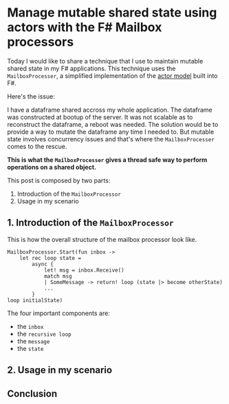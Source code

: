 # Manage mutable shared state using actors with the F# Mailbox processors

Today I would like to share a technique that I use to maintain mutable shared state in my F# applications.
This technique uses the `MailboxProcesser`, a simplified implementation of the [actor model](https://www.youtube.com/watch?v=7erJ1DV_Tlo) built into F#.

Here's the issue:

I have a dataframe shared accross my whole application.
The dataframe was constructed at bootup of the server.
It was not scalable as to reconstruct the dataframe, a reboot was needed.
The solution would be to provide a way to mutate the dataframe any time I needed to.
But mutable state involves concurrency issues and that's where the `MailboxProcesser` comes to the rescue.

__This is what the `MailboxProcesser` gives a thread safe way to perform operations on a shared object.__

This post is composed by two parts:
 1. Introduction of the `MailboxProcessor`
 2. Usage in my scenario

## 1. Introduction of the `MailboxProcessor`

This is how the overall structure of the mailbox processor look like.

```
MailboxProcessor.Start(fun inbox ->
    let rec loop state =
        async {
            let! msg = inbox.Receive()
            match msg
            | SomeMessage -> return! loop (state |> become otherState)
            ...
        }
loop initialState)
```

The four important components are:
 - the `inbox`
 - the `recursive loop`
 - the `message` 
 - the `state` 

## 2. Usage in my scenario

## Conclusion

